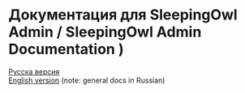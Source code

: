 # Документация для SleepingOwl Admin / SleepingOwl Admin Documentation )

[Русска версия](https://github.com/SleepingOwlAdmin/docs/tree/new/ru)  
[English version](https://github.com/SleepingOwlAdmin/docs/tree/new/en) (note: general docs in Russian)